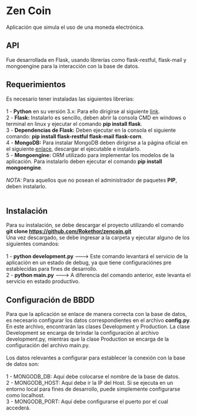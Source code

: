 # Zen Coin
Aplicación que simula el uso de una moneda electrónica.

## API
Fue desarrollada en Flask, usando librerías como flask-restful, flask-mail y mongoengine para la interacción con la base de datos.

## Requerimientos
Es necesario tener instaladas las siguientes librerías:</br></br>
1 - <b>Python</b> en su versión 3.x: Para ello dirigirse al siguiente <a href="https://www.python.org/downloads/">link</a>.</br>
2 - <b>Flask:</b> Instalarlo es sencillo, deben abrir la consola CMD en windows o terminal en linux y ejecutar el comando <b>pip install flask</b>.</br>
3 - <b>Dependencias de Flask:</b> Deben ejecutar en la consola el siguiente comando: <b>pip install flask-restful flask-mail flask-corn</b>.</br>
4 - <b>MongoDB:</b> Para instalar MongoDB deben dirigirse a la página oficial en el siguiente <a href="https://www.mongodb.com/download-center/community">enlace</a>, descargar el ejecutable e instalarlo.</br>
5 - <b>Mongoengine:</b> ORM utilizado para implementar los modelos de la aplicación. Para instalarlo deben ejecutar el comando <b>pip install mongoengine</b>.</br></br>
<i>NOTA:</i> Para aquellos que no posean el administrador de paquetes <b>PIP</b>, deben instalarlo.</br></br>

## Instalación
Para su instalación, se debe descargar el proyecto utilizando el comando <b>git clone https://github.com/Rokethor/zencoin.git</b></br>
Una vez descargado, se debe ingresar a la carpeta y ejecutar alguno de los siguientes comandos:</br></br>
1 - <b>python development.py</b> ---> Este comando levantará el servicio de la aplicación en un estado de debug, ya que tiene configuraciónes pre establecidas para fines de desarrollo.</br>
2 - <b>python main.py</b> ---> A diferencia del comando anterior, este levanta el servicio en estado productivo.

## Configuración de BBDD
Para que la aplicación se enlace de manera correcta con la base de datos, es necesario configurar los datos correspondientes en el archivo <b>config.py</b>.</br>
En este archivo, encontrarán las clases Development y Production. La clase Development se encarga de brindar la configuración al archivo development.py, mientras que la clase Production se encarga de la configuración del archivo main.py.</br></br>
Los datos relevantes a configurar para establecer la conexión con la base de datos son:</br></br>
1 - MONGODB_DB: Aquí debe colocarse el nombre de la base de datos.</br>
2 - MONGODB_HOST: Aquí debe ir la IP del Host. Si se ejecuta en un entorno local para fines de desarrollo, puede simplemente configurarse como localhost.</br>
3 - MONGODB_PORT: Aquí debe configurarse el puerto por el cual accederá.